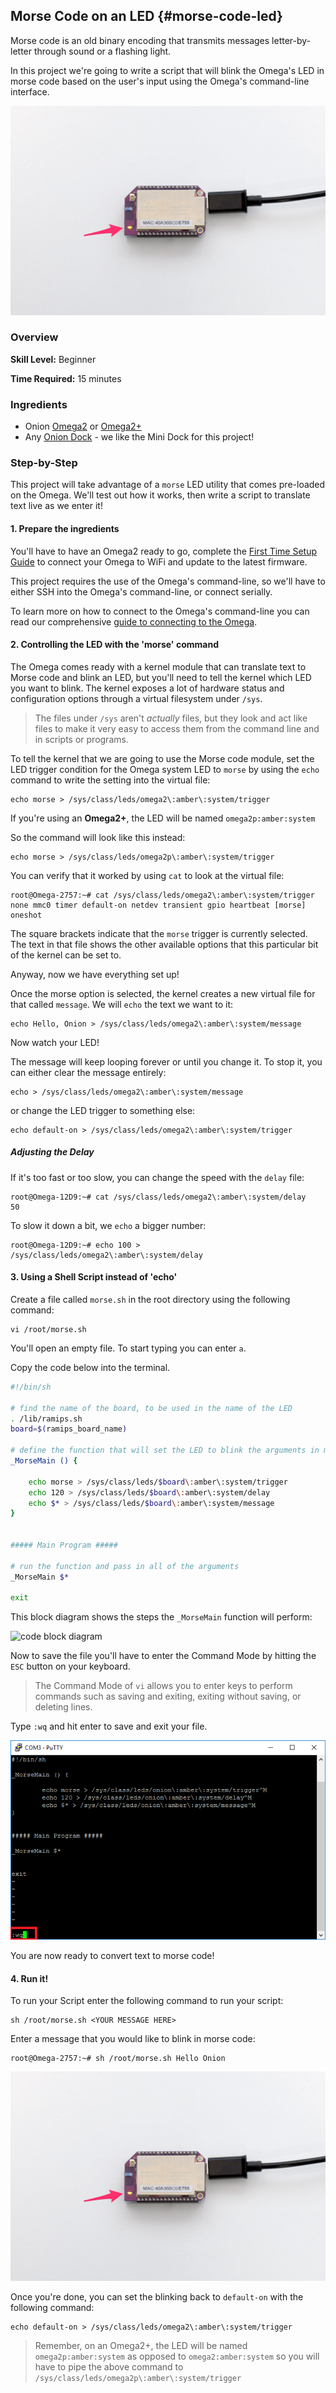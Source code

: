 ## Morse Code on an LED {#morse-code-led}

Morse code is an old binary encoding that transmits messages letter-by-letter through sound or a flashing light.

In this project we're going to write a script that will blink the Omega's LED in morse code based on the user's input using the Omega's command-line interface.

![omega led](./img/morse-code-setup.jpg)


### Overview

**Skill Level:** Beginner

**Time Required:** 15 minutes


### Ingredients

* Onion [Omega2](https://onion.io/store/omega2/) or [Omega2+](https://onion.io/store/omega2p/)
* Any [Onion Dock](https://onion.io/product-category/docks/) - we like the Mini Dock for this project!

### Step-by-Step

This project will take advantage of a `morse` LED utility that comes pre-loaded on the Omega. We'll test out how it works, then write a script to translate text live as we enter it!


#### 1. Prepare the ingredients

You'll have to have an Omega2 ready to go, complete the [First Time Setup Guide](https://docs.onion.io/omega2-docs/first-time-setup.html) to connect your Omega to WiFi and update to the latest firmware.

This project requires the use of the Omega's command-line, so we'll have to either SSH into the Omega's command-line, or connect serially.

To learn more on how to connect to the Omega's command-line you can read our comprehensive [guide to connecting to the Omega](https://docs.onion.io/omega2-docs/connecting-to-the-omega-terminal.html).


#### 2. Controlling the LED with the 'morse' command

The Omega comes ready with a kernel module that can translate text to Morse code and blink an LED, but you'll need to tell the kernel which LED you want to blink.  The kernel exposes a lot of hardware status and configuration options through a virtual filesystem under `/sys`.  

> The files under `/sys` aren't *actually* files, but they look and act like files to make it very easy to access them from the command line and in scripts or programs.

To tell the kernel that we are going to use the Morse code module, set the LED trigger condition for the Omega system LED to `morse` by using the `echo` command to write the setting into the virtual file:


```
echo morse > /sys/class/leds/omega2\:amber\:system/trigger
```

If you're using an **Omega2+**, the LED will be named `omega2p:amber:system`

So the command will look like this instead:

```
echo morse > /sys/class/leds/omega2p\:amber\:system/trigger
```

You can verify that it worked by using `cat` to look at the virtual file:

```
root@Omega-2757:~# cat /sys/class/leds/omega2\:amber\:system/trigger                                                              
none mmc0 timer default-on netdev transient gpio heartbeat [morse] oneshot
```

The square brackets indicate that the `morse` trigger is currently selected. The text in that file shows the other available options that this particular bit of the kernel can be set to.

Anyway, now we have everything set up!  

Once the morse option is selected, the kernel creates a new virtual file for that called `message`. We will `echo` the text we want to it:

```
echo Hello, Onion > /sys/class/leds/omega2\:amber\:system/message
```

Now watch your LED!

The message will keep looping forever or until you change it.  To stop it, you can either clear the message entirely:

```
echo > /sys/class/leds/omega2\:amber\:system/message
```

or change the LED trigger to something else:

```
echo default-on > /sys/class/leds/omega2\:amber\:system/trigger
```

##### Adjusting the Delay

If it's too fast or too slow, you can change the speed with the `delay` file:

```
root@Omega-12D9:~# cat /sys/class/leds/omega2\:amber\:system/delay
50
```

To slow it down a bit, we `echo` a bigger number:

```
root@Omega-12D9:~# echo 100 > /sys/class/leds/omega2\:amber\:system/delay
```


#### 3. Using a Shell Script instead of 'echo'

Create a file called `morse.sh` in the root directory using the following command:

```
vi /root/morse.sh
```

You'll open an empty file. To start typing you can enter `a`.

Copy the code below into the terminal.

```bash
#!/bin/sh

# find the name of the board, to be used in the name of the LED
. /lib/ramips.sh
board=$(ramips_board_name)

# define the function that will set the LED to blink the arguments in morse code
_MorseMain () {

	echo morse > /sys/class/leds/$board\:amber\:system/trigger
	echo 120 > /sys/class/leds/$board\:amber\:system/delay
	echo $* > /sys/class/leds/$board\:amber\:system/message
}


##### Main Program #####

# run the function and pass in all of the arguments
_MorseMain $*

exit
```


This block diagram shows the steps the `_MorseMain` function will perform:

![code block diagram]( ./img/developing-pic-1-block-diagram.png)


Now to save the file you'll have to enter the Command Mode by hitting the `ESC` button on your keyboard.

>The Command Mode of `vi` allows you to enter keys to perform commands such as saving and exiting, exiting without saving, or deleting lines.

Type `:wq` and hit enter to save and exit your file.

![save :wq]( ./img/command-line-developing-pic-1.png)

You are now ready to convert text to morse code!

#### 4. Run it!

To run your Script enter the following command to run your script:

```
sh /root/morse.sh <YOUR MESSAGE HERE>
```

Enter a message that you would like to blink in morse code:

```
root@Omega-2757:~# sh /root/morse.sh Hello Onion
```

![omega led](./img/morse-code-setup.jpg)

Once you're done, you can set the blinking back to `default-on` with the following command:

```
echo default-on > /sys/class/leds/omega2\:amber\:system/trigger
```

>Remember, on an Omega2+, the LED will be named `omega2p:amber:system` as opposed to `omega2:amber:system` so you will have to pipe the above command to `/sys/class/leds/omega2p\:amber\:system/trigger`
